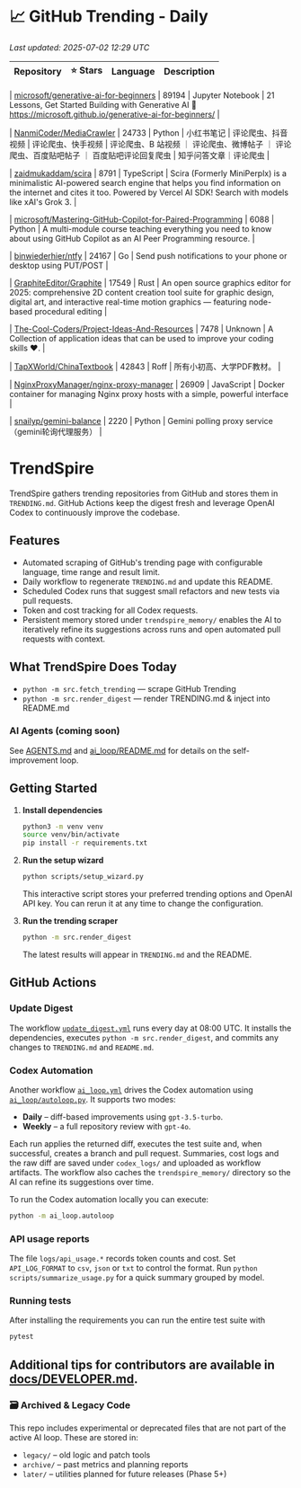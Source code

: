 <!-- TRENDING_START -->
# 📈 GitHub Trending - Daily

_Last updated: 2025-07-02 12:29 UTC_

| Repository | ⭐ Stars | Language | Description |
|------------|--------:|----------|-------------|

| [microsoft/generative-ai-for-beginners](https://github.com/microsoft/generative-ai-for-beginners) | 89194 | Jupyter Notebook | 21 Lessons, Get Started Building with Generative AI 🔗 https://microsoft.github.io/generative-ai-for-beginners/ |

| [NanmiCoder/MediaCrawler](https://github.com/NanmiCoder/MediaCrawler) | 24733 | Python | 小红书笔记 | 评论爬虫、抖音视频 | 评论爬虫、快手视频 | 评论爬虫、B 站视频 ｜ 评论爬虫、微博帖子 ｜ 评论爬虫、百度贴吧帖子 ｜ 百度贴吧评论回复爬虫 | 知乎问答文章｜评论爬虫 |

| [zaidmukaddam/scira](https://github.com/zaidmukaddam/scira) | 8791 | TypeScript | Scira (Formerly MiniPerplx) is a minimalistic AI-powered search engine that helps you find information on the internet and cites it too. Powered by Vercel AI SDK! Search with models like xAI's Grok 3. |

| [microsoft/Mastering-GitHub-Copilot-for-Paired-Programming](https://github.com/microsoft/Mastering-GitHub-Copilot-for-Paired-Programming) | 6088 | Python | A multi-module course teaching everything you need to know about using GitHub Copilot as an AI Peer Programming resource. |

| [binwiederhier/ntfy](https://github.com/binwiederhier/ntfy) | 24167 | Go | Send push notifications to your phone or desktop using PUT/POST |

| [GraphiteEditor/Graphite](https://github.com/GraphiteEditor/Graphite) | 17549 | Rust | An open source graphics editor for 2025: comprehensive 2D content creation tool suite for graphic design, digital art, and interactive real-time motion graphics — featuring node-based procedural editing |

| [The-Cool-Coders/Project-Ideas-And-Resources](https://github.com/The-Cool-Coders/Project-Ideas-And-Resources) | 7478 | Unknown | A Collection of application ideas that can be used to improve your coding skills ❤. |

| [TapXWorld/ChinaTextbook](https://github.com/TapXWorld/ChinaTextbook) | 42843 | Roff | 所有小初高、大学PDF教材。 |

| [NginxProxyManager/nginx-proxy-manager](https://github.com/NginxProxyManager/nginx-proxy-manager) | 26909 | JavaScript | Docker container for managing Nginx proxy hosts with a simple, powerful interface |

| [snailyp/gemini-balance](https://github.com/snailyp/gemini-balance) | 2220 | Python | Gemini polling proxy service （gemini轮询代理服务） |
<!-- TRENDING_END -->

# TrendSpire

TrendSpire gathers trending repositories from GitHub and stores them in `TRENDING.md`. GitHub Actions keep the digest fresh and leverage OpenAI Codex to continuously improve the codebase.

## Features

- Automated scraping of GitHub's trending page with configurable language, time range and result limit.
- Daily workflow to regenerate `TRENDING.md` and update this README.
- Scheduled Codex runs that suggest small refactors and new tests via pull requests.
- Token and cost tracking for all Codex requests.
- Persistent memory stored under `trendspire_memory/` enables the AI to
  iteratively refine its suggestions across runs and open automated pull
  requests with context.

## What TrendSpire Does Today

- `python -m src.fetch_trending` — scrape GitHub Trending
- `python -m src.render_digest` — render TRENDING.md & inject into README.md

### AI Agents (coming soon)
See [AGENTS.md](./AGENTS.md) and [ai_loop/README.md](./ai_loop/README.md) for details on the self-improvement loop.

## Getting Started

1. **Install dependencies**
   ```bash
   python3 -m venv venv
   source venv/bin/activate
   pip install -r requirements.txt
   ```

2. **Run the setup wizard**
   ```bash
   python scripts/setup_wizard.py
   ```
   This interactive script stores your preferred trending options and OpenAI API key.
   You can rerun it at any time to change the configuration.

3. **Run the trending scraper**
   ```bash
   python -m src.render_digest
   ```
   The latest results will appear in `TRENDING.md` and the README.


## GitHub Actions

### Update Digest

The workflow [`update_digest.yml`](.github/workflows/update_digest.yml) runs every day at 08:00 UTC. It installs the dependencies, executes `python -m src.render_digest`, and commits any changes to `TRENDING.md` and `README.md`.

### Codex Automation

Another workflow [`ai_loop.yml`](.github/workflows/ai_loop.yml) drives the Codex automation using [`ai_loop/autoloop.py`](ai_loop/autoloop.py). It supports two modes:

- **Daily** – diff-based improvements using `gpt-3.5-turbo`.
- **Weekly** – a full repository review with `gpt-4o`.

Each run applies the returned diff, executes the test suite and, when successful, creates a branch and pull request. Summaries, cost logs and the raw diff are saved under `codex_logs/` and uploaded as workflow artifacts. The workflow also caches the `trendspire_memory/` directory so the AI can refine its suggestions over time.

To run the Codex automation locally you can execute:

```bash
python -m ai_loop.autoloop
```

### API usage reports

The file `logs/api_usage.*` records token counts and cost. Set `API_LOG_FORMAT`
to `csv`, `json` or `txt` to control the format. Run `python
scripts/summarize_usage.py` for a quick summary grouped by model.

### Running tests

After installing the requirements you can run the entire test suite with

```bash
pytest
```

Additional tips for contributors are available in
[docs/DEVELOPER.md](docs/DEVELOPER.md).
---

### 🗃 Archived & Legacy Code

This repo includes experimental or deprecated files that are not part of the active AI loop. These are stored in:

- `legacy/` – old logic and patch tools
- `archive/` – past metrics and planning reports
- `later/` – utilities planned for future releases (Phase 5+)
